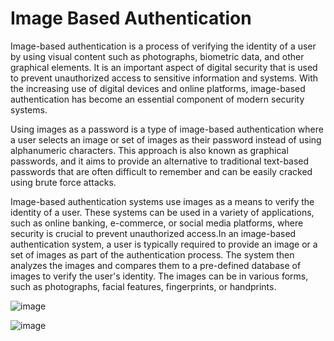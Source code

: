 # Image Based Authentication

Image-based authentication is a process of verifying the identity of a user by using visual content such as photographs, biometric data, and other graphical elements. 
It is an important aspect of digital security that is used to prevent unauthorized access to sensitive information and systems. With the increasing use of digital 
devices and online platforms, image-based authentication has become an essential component of modern security systems.

Using images as a password is a type of image-based authentication where a user selects an image or set of images as their password instead of using alphanumeric 
characters. This approach is also known as graphical passwords, and it aims to provide an alternative to traditional text-based passwords that are often difficult 
to remember and can be easily cracked using brute force attacks.

Image-based authentication systems use images as a means to verify the identity of a user. These systems can be used in a variety of applications, such as online
banking, e-commerce, or social media platforms, where security is crucial to prevent unauthorized access.In an image-based authentication system, a user is 
typically required to provide an image or a set of images as part of the authentication process. The system then analyzes the images and compares them to a 
pre-defined database of images to verify the user's identity. The images can be in various forms, such as photographs, facial features, fingerprints, or handprints.



![image](https://github.com/9381073989/Iamge-Based-Authentication/assets/101542387/adfca934-075c-4db6-968c-5fc125b8a61a)


![image](https://github.com/9381073989/Iamge-Based-Authentication/assets/101542387/62c7736a-ad1d-428a-93d6-9f1bb0919b61)


